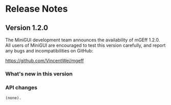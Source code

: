 # Release Notes

## Version 1.2.0

The MiniGUI development team announces the availability of mGEff 1.2.0.
All users of MiniGUI are encouraged to test this version carefully, and 
report any bugs and incompatibilities on GitHub:

https://github.com/VincentWei/mgeff

### What's new in this version

### API changes

    (none).
